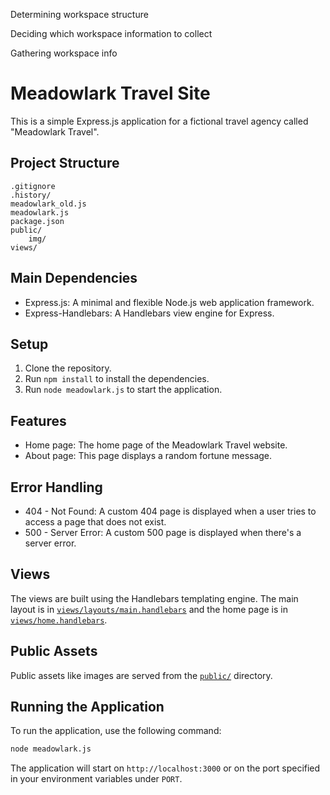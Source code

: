 Determining workspace structure

Deciding which workspace information to collect

Gathering workspace info

# Meadowlark Travel Site

This is a simple Express.js application for a fictional travel agency called "Meadowlark Travel".

## Project Structure

```
.gitignore
.history/
meadowlark_old.js
meadowlark.js
package.json
public/
	img/
views/
```

## Main Dependencies

- Express.js: A minimal and flexible Node.js web application framework.
- Express-Handlebars: A Handlebars view engine for Express.

## Setup

1. Clone the repository.
2. Run `npm install` to install the dependencies.
3. Run `node meadowlark.js` to start the application.

## Features

- Home page: The home page of the Meadowlark Travel website.
- About page: This page displays a random fortune message.

## Error Handling

- 404 - Not Found: A custom 404 page is displayed when a user tries to access a page that does not exist.
- 500 - Server Error: A custom 500 page is displayed when there's a server error.

## Views

The views are built using the Handlebars templating engine. The main layout is in [``views/layouts/main.handlebars``](command:_github.copilot.openRelativePath?%5B%7B%22scheme%22%3A%22file%22%2C%22authority%22%3A%22%22%2C%22path%22%3A%22%2Fhome%2Fflavio%2FProjetos%2FNode%2Fprojects%2Fmeadowlark%2Fsite%2Fviews%2Flayouts%2Fmain.handlebars%22%2C%22query%22%3A%22%22%2C%22fragment%22%3A%22%22%7D%5D "/home/flavio/Projetos/Node/projects/meadowlark/site/views/layouts/main.handlebars") and the home page is in [``views/home.handlebars``](command:_github.copilot.openRelativePath?%5B%7B%22scheme%22%3A%22file%22%2C%22authority%22%3A%22%22%2C%22path%22%3A%22%2Fhome%2Fflavio%2FProjetos%2FNode%2Fprojects%2Fmeadowlark%2Fsite%2Fviews%2Fhome.handlebars%22%2C%22query%22%3A%22%22%2C%22fragment%22%3A%22%22%7D%5D "/home/flavio/Projetos/Node/projects/meadowlark/site/views/home.handlebars").

## Public Assets

Public assets like images are served from the [``public/``](command:_github.copilot.openRelativePath?%5B%7B%22scheme%22%3A%22file%22%2C%22authority%22%3A%22%22%2C%22path%22%3A%22%2Fhome%2Fflavio%2FProjetos%2FNode%2Fprojects%2Fmeadowlark%2Fsite%2Fpublic%2F%22%2C%22query%22%3A%22%22%2C%22fragment%22%3A%22%22%7D%5D "/home/flavio/Projetos/Node/projects/meadowlark/site/public/") directory.

## Running the Application

To run the application, use the following command:

```sh
node meadowlark.js
```

The application will start on `http://localhost:3000` or on the port specified in your environment variables under `PORT`.
